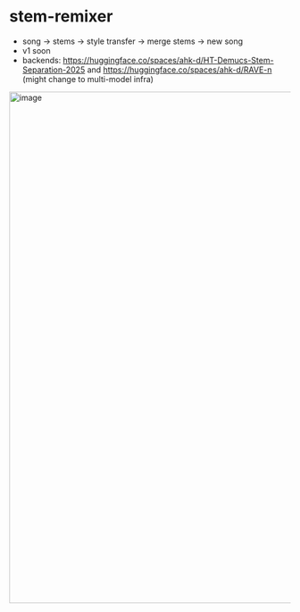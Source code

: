# stem-remixer

- song -> stems -> style transfer -> merge stems -> new song
- v1 soon
- backends: https://huggingface.co/spaces/ahk-d/HT-Demucs-Stem-Separation-2025 and https://huggingface.co/spaces/ahk-d/RAVE-n (might change to multi-model infra)
<img width="1600" height="916" alt="image" src="https://github.com/user-attachments/assets/9b4aeb9e-91a8-4f69-b955-292372a8523c" />

